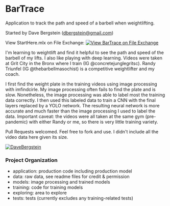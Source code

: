 # BarTrace

Application to track the path and speed of a barbell when weightlifting.

Started by Dave Bergstein (dbergstein@gmail.com)

View StartHere.mlx on File Exchange: [![View BarTrace on File Exchange](https://www.mathworks.com/matlabcentral/images/matlab-file-exchange.svg)](https://www.mathworks.com/matlabcentral/fileexchange/75105-bartrace)

I'm learning to weightlift and find it helpful to see the path and speed of the barbell of my lifts. I also like playing with deep learning. Videos were taken at Grit City in the Bronx where I train (IG @concretejunglegritsc). Randy Triunfel (IG @thebarbellmasochist) is a competitive weightlifter and my coach. 

I first find the weight plate in the training videos using image processing with imfindcirle. My image processing often fails to find the plate and is slow. Nonetheless, the image processing was able to label most the training data correctly. I then used this labeled data to train a CNN with the final layers replaced by a YOLO network. The resulting neural network is more accurate and much faster than the image processing I used to label the data. Important caveat: the videos were all taken at the same gym (pre-pandemic) with either Randy or me, so there is very little training variety.

Pull Requests welcomed. Feel free to fork and use. I didn't include all the video data here given its size. 

[![DaveBergstein](https://circleci.com/gh/DaveBergstein/BarTrace.svg?style=svg)](https://app.circleci.com/pipelines/github/DaveBergstein/BarTrace)

### Project Organization
- application: production code including production model
- data: raw data, see readme files for credit & permission
- models: image processing and trained models
- training: code for training models
- exploring: area to explore
- tests: tests (currently excludes any training-related tests)

